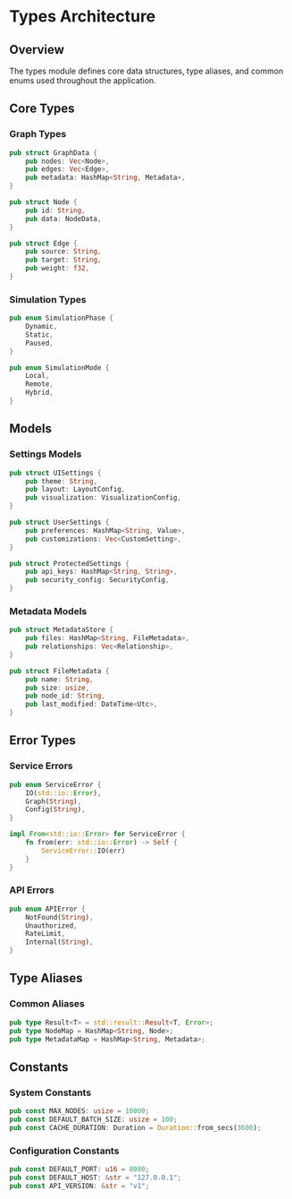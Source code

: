 # Types Architecture

## Overview
The types module defines core data structures, type aliases, and common enums used throughout the application.

## Core Types

### Graph Types
```rust
pub struct GraphData {
    pub nodes: Vec<Node>,
    pub edges: Vec<Edge>,
    pub metadata: HashMap<String, Metadata>,
}

pub struct Node {
    pub id: String,
    pub data: NodeData,
}

pub struct Edge {
    pub source: String,
    pub target: String,
    pub weight: f32,
}
```

### Simulation Types
```rust
pub enum SimulationPhase {
    Dynamic,
    Static,
    Paused,
}

pub enum SimulationMode {
    Local,
    Remote,
    Hybrid,
}
```

## Models

### Settings Models
```rust
pub struct UISettings {
    pub theme: String,
    pub layout: LayoutConfig,
    pub visualization: VisualizationConfig,
}

pub struct UserSettings {
    pub preferences: HashMap<String, Value>,
    pub customizations: Vec<CustomSetting>,
}

pub struct ProtectedSettings {
    pub api_keys: HashMap<String, String>,
    pub security_config: SecurityConfig,
}
```

### Metadata Models
```rust
pub struct MetadataStore {
    pub files: HashMap<String, FileMetadata>,
    pub relationships: Vec<Relationship>,
}

pub struct FileMetadata {
    pub name: String,
    pub size: usize,
    pub node_id: String,
    pub last_modified: DateTime<Utc>,
}
```

## Error Types

### Service Errors
```rust
pub enum ServiceError {
    IO(std::io::Error),
    Graph(String),
    Config(String),
}

impl From<std::io::Error> for ServiceError {
    fn from(err: std::io::Error) -> Self {
        ServiceError::IO(err)
    }
}
```

### API Errors
```rust
pub enum APIError {
    NotFound(String),
    Unauthorized,
    RateLimit,
    Internal(String),
}
```

## Type Aliases

### Common Aliases
```rust
pub type Result<T> = std::result::Result<T, Error>;
pub type NodeMap = HashMap<String, Node>;
pub type MetadataMap = HashMap<String, Metadata>;
```

## Constants

### System Constants
```rust
pub const MAX_NODES: usize = 10000;
pub const DEFAULT_BATCH_SIZE: usize = 100;
pub const CACHE_DURATION: Duration = Duration::from_secs(3600);
```

### Configuration Constants
```rust
pub const DEFAULT_PORT: u16 = 8080;
pub const DEFAULT_HOST: &str = "127.0.0.1";
pub const API_VERSION: &str = "v1";
```